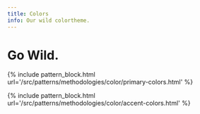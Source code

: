 ```yaml
---
title: Colors
info: Our wild colortheme.
---
```

# Go Wild.

{% include pattern_block.html url='/src/patterns/methodologies/color/primary-colors.html' %}

{% include pattern_block.html url='/src/patterns/methodologies/color/accent-colors.html' %}


